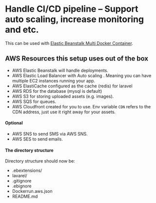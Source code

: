 # Handle CI/CD pipeline – Support auto scaling, increase monitoring and etc.
This can be used with [Elastic Beanstalk Multi Docker Container](http://docs.aws.amazon.com/elasticbeanstalk/latest/dg/create_deploy_docker_ecs.html).

## AWS Resources this setup uses out of the box
- AWS Elastic Beanstalk will handle deployments.
- AWS Elastic Load Balancer with Auto scaling . Meaning you can have multiple EC2 instances running your app.
- AWS ElastiCache configured as the cache (redis) for laravel
- AWS RDS for the database (mysql is default)
- AWS S3 for storing uploaded assets (e.g. images).
- AWS SQS for queues.
- AWS Cloudfront created for you to use. Env variable `CDN` refers to the CDN address, just use it right away for your assets.

#### Optional
- AWS SNS to send SMS via AWS SNS.
- AWS SES to send emails.

#### The directory structure
Directory structure should now be:
- .ebextensions/
- lavarel/
- .gitignore
- .ebignore
- Dockerrun.aws.json
- README.md


